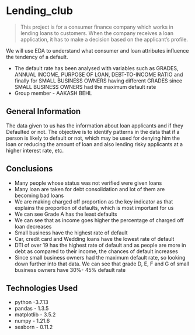 # Lending_club
> This project is for a consumer finance company which works in lending loans to customers. When the company receives a loan application, it has to make a decision based on the applicant’s profile.


We will use EDA to understand what consumer and loan attributes influence the tendency of a default.


* The default rate has been analysed with variables such as GRADES, ANNUAL INCOME, PURPOSE OF LOAN, DEBT-TO-INCOME RATIO and finally for SMALL BUSINESS OWNERS having different GRADES since SMALL BUSINESS OWNERS had the maximum default rate 
* Group member - AAKASH BEHL


## General Information

The data given to us has the information about loan applicants and if they Defaulted or not. The objective is to identify patterns in the data that if a person is likely to default or not, which may be used for denying him the loan or reducing the amount of loan and also lending risky applicants at a higher interest rate, etc.

## Conclusions
- Many people whose status was not verified were given loans
- Many loan are taken for debt consolidation and lot of them are becoming bad loans
- We are making charged off proportion as the key indicator as that explains the proportion of defaults, which is most important for us
- We can see Grade A has the least defaults
- We can see that as income goes higher the percentage of charged off loan decreases
- Small business have the highest rate of default
- Car, credit card and Wedding loans have the lowest rate of default
- DTI of over 19 has the highest rate of default and as people are more in debt as compared to their income, the chances of default increases
- Since small business owners had the maximum default rate, so looking down further into that data. We can see that grade D, E, F and G of small business owners have 30%- 45% default rate




## Technologies Used
- python -3.7.13
- pandas - 1.3.5
- matplotlib - 3.5.2
- numpy - 1.21.6
- seaborn - 0.11.2


